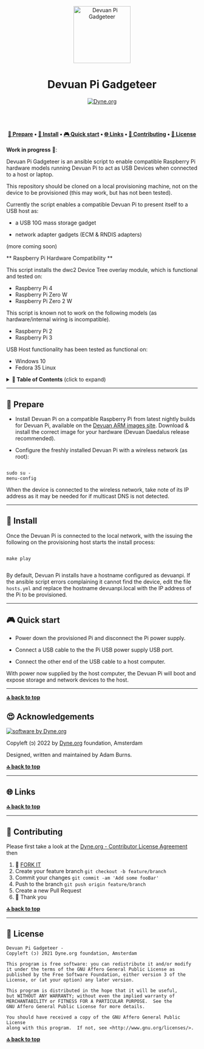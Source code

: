<p align="center">
  <a href="https://www.dyne.org">
    <img alt="Devuan Pi Gadgeteer" src="/public/logo.png" width="150" />
  </a>
</p>

<h1 align="center">
  Devuan Pi Gadgeteer</br>
  <sub></sub>
</h1>

<p align="center">
  <a href="https://dyne.org">
    <img src="https://img.shields.io/badge/%3C%2F%3E%20with%20%E2%9D%A4%20by-Dyne.org-blue.svg" alt="Dyne.org">
  </a>
</p>

<br><br>

<h4 align="center">
  <a href="#-prepare">📝 Prepare</a>
  <span> • </span>
  <a href="#-install">💾 Install</a>
  <span> • </span>
  <a href="#-quick-start">🎮 Quick start</a>
  <span> • </span>
  <a href="#-links">🌐 Links</a>
  <span> • </span>
  <a href="#-contributing">👤 Contributing</a>
  <span> • </span>
  <a href="#-license">💼 License</a>
</h4>


**Work in progress** 🚧: 

Devuan Pi Gadgeteer is an ansible script to enable compatible Raspberry Pi hardware models running Devuan Pi to act as USB Devices when connected to a host or laptop.

This repository should be cloned on a local provisioning machine, not on the device to be provisioned (this may work, but has not been tested).

Currently the script enables a compatible Devuan Pi to present itself to a USB host as:

- a USB 10G mass storage gadget

- network adapter gadgets (ECM & RNDIS adapters)

(more coming soon)

** Raspberry Pi Hardware Compatibility **

This script installs the dwc2 Device Tree overlay module, which is functional and tested on:

- Raspberry Pi 4
- Raspberry Pi Zero W
- Raspberry Pi Zero 2 W

This script is known not to work on the following models (as hardware/internal wiring is incompatible).

- Raspberry Pi 2 
- Raspberry Pi 3


USB Host functionality has been tested as functional on:

- Windows 10
- Fedora 35 Linux



<details id="toc">
 <summary><strong>🚩 Table of Contents</strong> (click to expand)</summary>

* [Prepare](#-prepare)
* [Install](#-install)
* [Quick start](#-quick-start)
* [Links](#-links)
* [Contributing](#-contributing)
* [License](#-license)
</details>

***
##  📝 Prepare

- Install Devuan Pi on a compatible Raspberry Pi from latest nightly builds for Devuan Pi, available on the [Devuan ARM images site](https://arm-files.devuan.org/RaspberryPi%20Latest%20Builds/). Download & install the correct image for your hardware (Devuan Daedalus release recommended).

- Configure the freshly installed Devuan Pi with a wireless network (as root):

```

sudo su -
menu-config

```

When the device is connected to the wireless network, take note of its IP address as it may be needed for if multicast DNS is not detected. 

***
## 💾 Install

Once the Devuan Pi is connected to the local network, with the issuing the following on the provisioning host starts the install process:

```

make play


```

By default, Devuan Pi installs have a hostname configured as devuanpi. If the ansible script errors complaining it cannot find the device, edit the file `hosts.yml` and replace the hostname devuanpi.local with the IP address of the Pi to be provisioned.

***
## 🎮 Quick start

- Power down the provisioned Pi and disconnect the Pi power supply.

- Connect a USB cable to the the Pi USB power supply USB port.

- Connect the other end of the USB cable to a host computer.

With power now supplied by the host computer, the Devuan Pi will boot and expose storage and network devices to the host.



***
**[🔝 back to top](#toc)**


## 😍 Acknowledgements

[![software by Dyne.org](https://files.dyne.org/software_by_dyne.png)](http://www.dyne.org)

Copyleft (ɔ) 2022 by [Dyne.org](https://www.dyne.org) foundation, Amsterdam

Designed, written and maintained by Adam Burns.

**[🔝 back to top](#toc)**

***
## 🌐 Links



**[🔝 back to top](#toc)**

***
## 👤 Contributing

Please first take a look at the [Dyne.org - Contributor License Agreement](CONTRIBUTING.md) then

1.  🔀 [FORK IT](../../fork)
2.  Create your feature branch `git checkout -b feature/branch`
3.  Commit your changes `git commit -am 'Add some fooBar'`
4.  Push to the branch `git push origin feature/branch`
5.  Create a new Pull Request
6.  🙏 Thank you


**[🔝 back to top](#toc)**

***
## 💼 License
    Devuan Pi Gadgeteer - 
    Copyleft (ɔ) 2021 Dyne.org foundation, Amsterdam

    This program is free software: you can redistribute it and/or modify
    it under the terms of the GNU Affero General Public License as
    published by the Free Software Foundation, either version 3 of the
    License, or (at your option) any later version.

    This program is distributed in the hope that it will be useful,
    but WITHOUT ANY WARRANTY; without even the implied warranty of
    MERCHANTABILITY or FITNESS FOR A PARTICULAR PURPOSE.  See the
    GNU Affero General Public License for more details.

    You should have received a copy of the GNU Affero General Public License
    along with this program.  If not, see <http://www.gnu.org/licenses/>.

**[🔝 back to top](#toc)**

